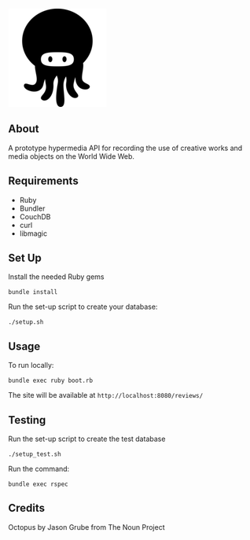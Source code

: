 ![Octopus](/public/assets/octopus.png?raw=true)

## About

A prototype hypermedia API for recording the use of creative works and media objects on the World Wide Web.

## Requirements

* Ruby
* Bundler
* CouchDB
* curl
* libmagic

## Set Up

Install the needed Ruby gems

    bundle install

Run the set-up script to create your database:

    ./setup.sh

## Usage

To run locally:

    bundle exec ruby boot.rb

The site will be available at `http://localhost:8080/reviews/`

## Testing

Run the set-up script to create the test database

    ./setup_test.sh

Run the command:

    bundle exec rspec

## Credits

Octopus by Jason Grube from The Noun Project
